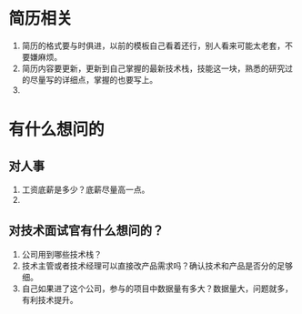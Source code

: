 # 简历相关
1. 简历的格式要与时俱进，以前的模板自己看着还行，别人看来可能太老套，不要嫌麻烦。
2. 简历内容要更新，更新到自己掌握的最新技术栈，技能这一块，熟悉的研究过的尽量写的详细点，掌握的也要写上。
3. 

# 有什么想问的
## 对人事
1. 工资底薪是多少？底薪尽量高一点。
2. 

## 对技术面试官有什么想问的？
1. 公司用到哪些技术栈？
2. 技术主管或者技术经理可以直接改产品需求吗？确认技术和产品是否分的足够细。
3. 自己如果进了这个公司，参与的项目中数据量有多大？数据量大，问题就多，有利技术提升。



